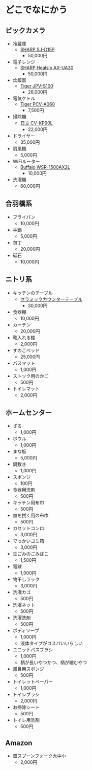 # どこでなにかう

## ビックカメラ

- 冷蔵庫
  - [SHARP SJ-D15P](https://jp.sharp/reizo/products/sjd15p/)
    - 50,000円
- 電子レンジ
  - [SHARP Healsio AX-UA30](https://jp.sharp/range/products/axua30/)
    - 50,000円
- 炊飯器
  - [Tiger JPV-S100](https://www.tiger-corporation.com/ja/jpn/product/rice-cooker/jpv-s/)
    - 26,000円
- 電気ケトル
  - [Tiger PCV-A060](https://www.tiger-corporation.com/ja/jpn/product/kettle-pot/pcv-a/)
    - 7,500円
- 掃除機
  - [日立 CV-KP90L](https://kadenfan.hitachi.co.jp/clean/lineup/cv-kp90l/)
    - 22,000円
- ドライヤー
  - 35,000円
- 扇風機
  - 5,000円
- WiFiルーター
  - [Buffalo WSR-1500AX2L](https://www.buffalo.jp/product/detail/wsr-1500ax2l.html)
    - 10,000円
- 洗濯機
  - 60,000円

## 合羽橋系

- フライパン
  - 10,000円
- 手鍋
  - 5,000円
- 包丁
  - 20,000円
- 砥石
  - 10,000円

## ニトリ系

- キッチンのテーブル
  - [セラミックカウンターテーブル](https://www.nitori-net.jp/ec/product/2110100009679s/)
    - 30,000円
- 食器棚
  - 10,000円
- カーテン
  - 20,000円
- 靴入れる棚
  - 2,000円
- すのこベッド
  - 25,000円
- バスマット
  - 1,000円
- ストック用のかご
  - 500円
- トイレマット
  - 2,000円

## ホームセンター

- ざる
  - 1,000円
- ボウル
  - 1,000円
- まな板
  - 5,000円
- 鍋敷き
  - 1,000円
- スポンジ
  - 100円
- 食器用洗剤
  - 500円
- キッチン用布巾
  - 500円
- 皿を拭く用の布巾
  - 500円
- カセットコンロ
  - 3,000円
- でっかいゴミ箱
  - 3,000円
- 生ごみのごみばこ
  - 1,500円
- 電球
  - 1,000円
- 物干しラック
  - 3,000円
- 洗濯カゴ
  - 500円
- 洗濯ネット
  - 500円
- 洗濯洗剤
  - 500円
- ボディソープ
  - 1,000円
  - 液体タイプがコスパいいらしい
- ユニットバスブラシ
  - 1,000円
  - 柄が長いやつかつ、柄が縮むやつ
- 風呂用スポンジ
  - 500円
- トイレットペーパー
  - 1,000円
- トイレブラシ
  - 2,000円
- お掃除シート
  - 500円
- トイレ用洗剤
  - 500円

## Amazon

- 銀スプーンフォーク大中小
  - 2,000円
